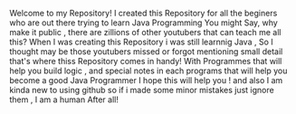 Welcome to my Repository!
I created this Repository for all the beginers who are out there trying to learn Java Programming
You might Say, why make it public , there are zillions of other youtubers that can teach me all this?
When I was creating this Repository i was still learnnig Java , So I thought may be those youtubers missed or forgot mentioning small detail
that's where thiss Repository comes in handy!
   With Programmes that will help you build logic , and special notes in each programs that will help you become a good Java Programmer
I hope this will help you !
and also I am kinda new to using github so if i made some minor mistakes just ignore them , I am a human After all!

